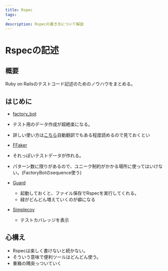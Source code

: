```yaml
---
title: Rspec
tags:
 -
description: Rspecの書き方について解説
---
```


# Rspecの記述

## 概要
Ruby on Railsのテストコード記述のためのノウハウをまとめる。
<br />

## はじめに
 - [factory_bot](https://github.com/thoughtbot/factory_bot)
  - テスト用のデータ作成が超絶楽になる。
  - 詳しい使い方は[こちら](https://github.com/thoughtbot/factory_bot/blob/master/GETTING_STARTED.md)自動翻訳でもある程度読めるので見ておくとい

 - [FFaker](https://github.com/ffaker/ffaker/blob/main/REFERENCE.md)
  - それっぽいテストデータが作れる。
  - パターン数に限りがあるので、ユニーク制約がかかる場所に使ってはいけない。(FactoryBotのsequence使う)
 - [Guard](https://github.com/guard/guard-rspec)
   - 起動しておくと、ファイル保存でRspecを実行してくれる。
   - 緑がどんどん増えていくのが癖になる
 - [Simplecov](https://github.com/simplecov-ruby/simplecov)
   - テストカバレッジを表示

## 心構え
 - Rspecは楽しく書けないと続かない。
 - そういう意味で便利ツールはどんどん使う。
 - 重箱の隅突っついていく




